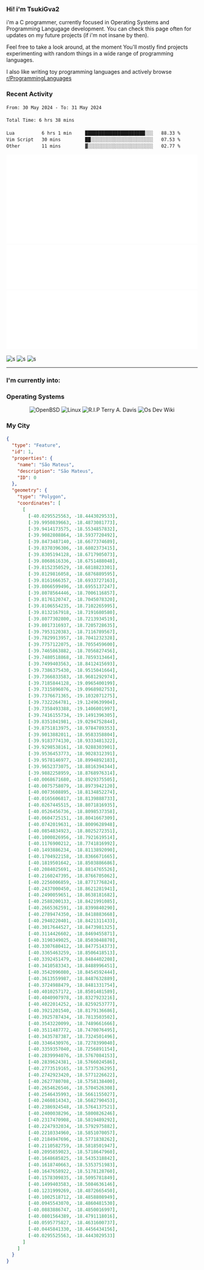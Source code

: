### Hi! i'm TsukiGva2
i'm a C programmer, currently focused in Operating Systems and Programming Langugage development.
You can check this page often for updates on my future projects (if i'm not insane by then).

Feel free to take a look around, at the moment You'll
mostly find projects experimenting with random things in
a wide range of programming languages.

I also like writing toy programming
languages and actively browse [r/ProgrammingLanguages](https://reddit.com/r/ProgrammingLanguages/s/y9M0xSBdiL)

### Recent Activity
<!--START_SECTION:waka-->

```txt
From: 30 May 2024 - To: 31 May 2024

Total Time: 6 hrs 38 mins

Lua          6 hrs 1 min     ██████████████████████░░░   88.33 %
Vim Script   30 mins         ██░░░░░░░░░░░░░░░░░░░░░░░   07.53 %
Other        11 mins         ▓░░░░░░░░░░░░░░░░░░░░░░░░   02.77 %
```

<!--END_SECTION:waka-->

<img src="https://github.com/TsukiGva2/TsukiGva2/blob/main/metrics.classic.svg"></img>
<img src="https://github.com/TsukiGva2/TsukiGva2/blob/main/metrics.plugin.habits.svg"></img>
<img src="https://github.com/TsukiGva2/TsukiGva2/blob/main/metrics.plugin.languages.svg"></img>

![s](https://img.shields.io/badge/OpenBSD%20-black.svg?&style=for-the-badge&logo=openbsd&logoColor=eeeeee)
![s](https://img.shields.io/badge/vim%20-black.svg?&style=for-the-badge&logo=vim&logoColor=eeeeee)
![s](https://img.shields.io/badge/Programming%20Language-black.svg?&style=for-the-badge&logo=c&logoColor=eeeeee)

<hr>

### I'm currently into:

### Operating Systems

<p align="center">
<img src="https://lowendbox.com/wp-content/uploads/2020/05/Puffy_mascot_openbsd.gif" width="auto" height="120vh" title="OpenBSD"/>

<img src="https://upload.wikimedia.org/wikipedia/commons/thumb/3/35/Tux.svg/1200px-Tux.svg.png" width="auto" height="120vh" title="Linux"/>

<img src="https://static.wikia.nocookie.net/logopedia/images/1/19/TempleOS.svg/revision/latest/scale-to-width-down/250?cb=20231022170020" width="auto" height="120vh" title="R.I.P Terry A. Davis"/>

<img src="https://www.osdev.org/images/osdev.jpg" width="auto" height="120vh" title="Os Dev Wiki"/>
</p>

### My City

```geojson
{
  "type": "Feature",
  "id": 1,
  "properties": {
    "name": "São Mateus",
    "description": "São Mateus",
    "ID": 0
  },
  "geometry": {
    "type": "Polygon",
    "coordinates": [
      [
        [-40.0295525563, -18.4443029533],
        [-39.9950839663, -18.4873081773],
        [-39.9414173575, -18.5534857832],
        [-39.9082808864, -18.5937720492],
        [-39.8473487140, -18.6677374689],
        [-39.8370396306, -18.6802373415],
        [-39.8305194128, -18.6717905073],
        [-39.8068616336, -18.6751488048],
        [-39.8152350529, -18.6818823301],
        [-39.8129816058, -18.6876889595],
        [-39.8161666357, -18.6933727163],
        [-39.8066599496, -18.6955137247],
        [-39.8078564446, -18.7006116857],
        [-39.8176120747, -18.7045078320],
        [-39.8106554235, -18.7102265995],
        [-39.8132167918, -18.7191680580],
        [-39.8077302800, -18.7213934519],
        [-39.8017316937, -18.7205728635],
        [-39.7953120383, -18.7116789567],
        [-39.7829913957, -18.7041232328],
        [-39.7757122075, -18.7055459600],
        [-39.7465863882, -18.7056827456],
        [-39.7480518868, -18.7859313464],
        [-39.7499403563, -18.8412415693],
        [-39.7386375430, -18.9515041664],
        [-39.7366833583, -18.9681292974],
        [-39.7185844128, -19.0965400199],
        [-39.7315896076, -19.0968982753],
        [-39.7376671365, -19.1032071275],
        [-39.7322264781, -19.1249639904],
        [-39.7358493388, -19.1406001997],
        [-39.7416155734, -19.1491396305],
        [-39.8351041981, -19.0294752844],
        [-39.8751813975, -18.9784789353],
        [-39.9013882011, -18.9583358804],
        [-39.9183774130, -18.9333481322],
        [-39.9298538161, -18.9288303901],
        [-39.9536453773, -18.9028312391],
        [-39.9578146977, -18.8994892183],
        [-39.9652373075, -18.8816394344],
        [-39.9882258959, -18.8768976314],
        [-40.0068671680, -18.8929375505],
        [-40.0075758079, -18.8973942120],
        [-40.0073608895, -18.8134852274],
        [-40.0165606817, -18.8139888733],
        [-40.0267445515, -18.8071816935],
        [-40.0526456736, -18.8098537358],
        [-40.0604725151, -18.8041667309],
        [-40.0742019631, -18.8009628948],
        [-40.0854834923, -18.8025272351],
        [-40.1000826956, -18.7921619514],
        [-40.1176900212, -18.7741816992],
        [-40.1493886234, -18.8113892090],
        [-40.1704922158, -18.8366671665],
        [-40.1819501642, -18.8503886686],
        [-40.2084025691, -18.8814765526],
        [-40.2160247395, -18.8766705062],
        [-40.2256006859, -18.8771776824],
        [-40.2437000450, -18.8621281941],
        [-40.2490059651, -18.8638181682],
        [-40.2588200133, -18.8421991085],
        [-40.2665362591, -18.8399840290],
        [-40.2789474350, -18.8418883668],
        [-40.2940220401, -18.8421311433],
        [-40.3017644527, -18.8473981325],
        [-40.3114426602, -18.8469455871],
        [-40.3190349025, -18.8503048870],
        [-40.3307680412, -18.8477514373],
        [-40.3365463259, -18.8506418513],
        [-40.3392451479, -18.8484402208],
        [-40.3410583343, -18.8488996451],
        [-40.3542096080, -18.8454592444],
        [-40.3613559987, -18.8487632889],
        [-40.3724988479, -18.8481331754],
        [-40.4010257172, -18.8501481589],
        [-40.4040907978, -18.8327923216],
        [-40.4022014252, -18.8259253777],
        [-40.3921201540, -18.8179136686],
        [-40.3925787434, -18.7813503502],
        [-40.3543220099, -18.7489661666],
        [-40.3511487772, -18.7470076495],
        [-40.3435787387, -18.7324501496],
        [-40.3346430976, -18.7278399040],
        [-40.3359357040, -18.7256891154],
        [-40.2839994076, -18.5767084153],
        [-40.2839624381, -18.5766024586],
        [-40.2773519165, -18.5737536295],
        [-40.2742923420, -18.5771226622],
        [-40.2627780708, -18.5758138400],
        [-40.2654626546, -18.5704526308],
        [-40.2546435993, -18.5661155027],
        [-40.2460814343, -18.5682790453],
        [-40.2386924548, -18.5764137521],
        [-40.2400038296, -18.5800826246],
        [-40.2317470908, -18.5819489292],
        [-40.2247932034, -18.5792975882],
        [-40.2210334960, -18.5851070057],
        [-40.2184947696, -18.5771838262],
        [-40.2110582759, -18.5818501947],
        [-40.2095859023, -18.5718647960],
        [-40.1648685825, -18.5435318842],
        [-40.1618740663, -18.5353751983],
        [-40.1647658922, -18.5178128760],
        [-40.1578309835, -18.5095781849],
        [-40.1499403583, -18.5084636146],
        [-40.1231999269, -18.4872665450],
        [-40.1002518712, -18.4858808949],
        [-40.0945543070, -18.4860481530],
        [-40.0883886747, -18.4850016997],
        [-40.0801564389, -18.4791118016],
        [-40.0595775827, -18.4631600737],
        [-40.0445841330, -18.4456434156],
        [-40.0295525563, -18.4443029533]
      ]
    ]
  }
}
```

<!--{ "type": "Feature", "properties": {"id": "3205200", "name": "Vila Velha", "description": "Vila Velha"}, "geometry": { "type": "Polygon", "coordinates": [[[-40.3563581101, -20.5236331997], [-40.3565007310, -20.5241101679], [-40.3575475742, -20.5241738724], [-40.3576887265, -20.5236868922], [-40.3563581101, -20.5236331997]], [[-40.3099671051, -20.4210144161], [-40.3118798452, -20.4211923116], [-40.3117936260, -20.4203245939], [-40.3101684060, -20.4201891267], [-40.3099671051, -20.4210144161]], [[-40.2949606794, -20.3809566998], [-40.2978929508, -20.3814320192], [-40.2970196798, -20.3794510683], [-40.2952732816, -20.3797908182], [-40.2949606794, -20.3809566998]], [[-40.2774410170, -20.3646795990], [-40.2790304363, -20.3648432544], [-40.2792650960, -20.3636785371], [-40.2775092476, -20.3635913833], [-40.2774410170, -20.3646795990]], [[-40.2791392600, -20.3629413686], [-40.2804251160, -20.3630710772], [-40.2808287329, -20.3621111503], [-40.2792735508, -20.3621119188], [-40.2791392600, -20.3629413686]], [[-40.2524813840, -20.3531463062], [-40.2537333586, -20.3535121994], [-40.2542253782, -20.3524045242], [-40.2528104177, -20.3521728263], [-40.2524813840, -20.3531463062]], [[-40.2801196218, -20.3542733847], [-40.2818352465, -20.3544325114], [-40.2816086563, -20.3533835266], [-40.2803842356, -20.3533195757], [-40.2801196218, -20.3542733847]], [[-40.2709001572, -20.3342133493], [-40.2721039357, -20.3352206271], [-40.2724352743, -20.3337274679], [-40.2712376250, -20.3333677031], [-40.2709001572, -20.3342133493]], [[-40.2701717844, -20.3325363132], [-40.2711248147, -20.3329126599], [-40.2717676796, -20.3321116682], [-40.2709878624, -20.3317433191], [-40.2701717844, -20.3325363132]], [[-40.2674842456, -20.3319251443], [-40.2692474208, -20.3322151997], [-40.2694225255, -20.3307710556], [-40.2677633022, -20.3304792676], [-40.2674842456, -20.3319251443]], [[-40.2708189183, -20.3217844434], [-40.2723154989, -20.3219178334], [-40.2728339054, -20.3202984765], [-40.2709607218, -20.3199081524], [-40.2708189183, -20.3217844434]], [[-40.2681501782, -20.3202502459], [-40.2693538905, -20.3212574686], [-40.2702018090, -20.3200558773], [-40.2687118865, -20.3193784990], [-40.2681501782, -20.3202502459]], [[-40.3253006816, -20.3220214007], [-40.3218990561, -20.3254346291], [-40.3207730053, -20.3254979238], [-40.3175213464, -20.3238259029], [-40.3115767856, -20.3295982734], [-40.3029824070, -20.3227336483], [-40.2927949181, -20.3264299006], [-40.2937140023, -20.3288110676], [-40.2891913071, -20.3232657906], [-40.2836146804, -20.3245885706], [-40.2758740357, -20.3197644215], [-40.2736919216, -20.3248732216], [-40.2687408062, -20.3244844464], [-40.2704590702, -20.3299092452], [-40.2749091528, -20.3298768691], [-40.2745420307, -20.3337663028], [-40.2769871415, -20.3321798713], [-40.2819344234, -20.3359060789], [-40.2847939195, -20.3523445105], [-40.2962921487, -20.3607239564], [-40.3094658523, -20.3809781744], [-40.3222550470, -20.4101420686], [-40.3231116277, -20.4221476860], [-40.3201639690, -20.4260510350], [-40.3485900904, -20.4767380119], [-40.3564103781, -20.4980127125], [-40.3583217306, -20.5185299645], [-40.3658206803, -20.5204468866], [-40.3762707023, -20.5364119452], [-40.3745436889, -20.5287423201], [-40.3789695110, -20.5254044163], [-40.3798461484, -20.5186466026], [-40.3904819458, -20.5172925752], [-40.4554690392, -20.5090038799], [-40.4746133776, -20.5065561351], [-40.4842392791, -20.5053248610], [-40.4720426833, -20.4617118824], [-40.4637510612, -20.4320672387], [-40.4591031952, -20.4322179055], [-40.4372847381, -20.4325938353], [-40.4274991145, -20.4254635813], [-40.3962969080, -20.4226531819], [-40.3907677824, -20.4189898710], [-40.3908208205, -20.4133627401], [-40.3901096931, -20.4085058502], [-40.3739536708, -20.4020367213], [-40.3707174645, -20.3992082762], [-40.3659271062, -20.3947472372], [-40.3654238723, -20.3702091036], [-40.3578573180, -20.3491154757], [-40.3553706268, -20.3264475808], [-40.3513652433, -20.3269368006], [-40.3451521775, -20.3259921865], [-40.3253006816, -20.3220214007]]] }},
	{ "type": "Feature", "properties": {"id": "3205309", "name": "Vitória", "description": "Vitória"}, "geometry": { "type": "Polygon", "coordinates": [[[-40.2502267496, -20.3517071357], [-40.2519150953, -20.3520084944], [-40.2516568775, -20.3509394620], [-40.2503063244, -20.3508249598], [-40.2502267496, -20.3517071357]], [[-40.2418353921, -20.2938989107], [-40.2419572780, -20.2945729103], [-40.2429081432, -20.2945221965], [-40.2426949395, -20.2939127734], [-40.2418353921, -20.2938989107]], [[-40.2294039411, -20.2581765969], [-40.2384761940, -20.2801954197], [-40.2370934668, -20.2890086779], [-40.2500857798, -20.2945950952], [-40.2535519357, -20.2889746053], [-40.2504572448, -20.2795195158], [-40.2560654794, -20.2678884915], [-40.2612820475, -20.2659088380], [-40.2855415437, -20.2768588110], [-40.2916475235, -20.2852594226], [-40.2891908243, -20.2934619748], [-40.2842136382, -20.2940497460], [-40.2912782554, -20.3012636289], [-40.2786726006, -20.2980830446], [-40.2769324533, -20.3003336699], [-40.2829311069, -20.3046817325], [-40.2917701876, -20.3053551761], [-40.2908979187, -20.3080207365], [-40.2798872321, -20.3068775752], [-40.2768124766, -20.3105497783], [-40.2882844134, -20.3138465605], [-40.2891913071, -20.3232657906], [-40.2937140023, -20.3288110676], [-40.2927949181, -20.3264299006], [-40.3029824070, -20.3227336483], [-40.3115767856, -20.3295982734], [-40.3175213464, -20.3238259029], [-40.3207730053, -20.3254979238], [-40.3218990561, -20.3254346291], [-40.3253006816, -20.3220214007], [-40.3451521775, -20.3259921865], [-40.3513652433, -20.3269368006], [-40.3553706268, -20.3264475808], [-40.3633596045, -20.3152735273], [-40.3633188573, -20.3052006127], [-40.3548166557, -20.2964468787], [-40.3500611964, -20.2846385712], [-40.3441019025, -20.2795977064], [-40.3313630402, -20.2631324031], [-40.3278761928, -20.2572705629], [-40.3266804120, -20.2485078389], [-40.3292309294, -20.2394833485], [-40.2936066638, -20.2396566073], [-40.2924979471, -20.2396621161], [-40.2613923740, -20.2396099975], [-40.2609604860, -20.2396069996], [-40.2224269971, -20.2393623284], [-40.2127866490, -20.2393002289], [-40.2294039411, -20.2581765969]]] }}
] }-->
